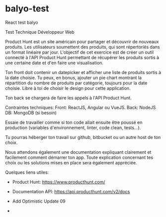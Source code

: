 # balyo-test

React test balyo

Test Technique
Développeur Web

Product Hunt est un site américain pour partager et découvrir de nouveaux produits. Les
utilisateurs soumettent des produits, qui sont répertoriés dans un format linéaire par jour.
L'objectif de cet exercice est de créer un outil connecté à l'API Product Hunt permettant
de récupérer les produits sortis à une certaine date et d'en faire une visualisation.

Ton front doit contenir un datepicker et afficher une liste de produits sortis à la date
choisie. Tu peux, en bonus, ajouter un pie chart montrant la répartition du nombre de
produits par catégorie, toujours pour la date choisie. Libre à toi de choisir le design pour
cette application.

Ton back se chargera de faire les appels à l'API Product Hunt.

Contraintes techniques:
Front: ReactJS, Angular ou VueJS.
Back: NodeJS
DB: MongoDB (si besoin)

Essaie de travailler comme si ton code allait ensuite être poussé en production (variables
d'environnement, linter, code clean, tests...).

Tu pourras héberger ton travail sur github, bitbucket ou un autre host de ton choix.

Nous attendons également une documentation expliquant clairement et facilement
comment démarrer ton app. Toute explication concernant tes choix ou les solutions mises
en place sera également appréciée.

Quelques liens utiles:

- Product Hunt: https://www.producthunt.com/
- Documentation API: https://api.producthunt.com/v2/docs

- Add Optimistic Update 09
-

